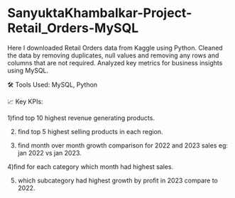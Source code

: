 # SanyuktaKhambalkar-Project-Retail_Orders-MySQL

Here I downloaded Retail Orders data from Kaggle using Python. Cleaned the data by removing duplicates, null values and removing any rows and columns that are not required. Analyzed key metrics for business insights using MySQL.

🛠 Tools Used: MySQL, Python

📈 Key KPIs:

1)find top 10 highest revenue generating products.

2) find top 5 highest selling  products in each region.

3) find month over month growth comparison for 2022 and 2023 sales eg: jan 2022 vs jan 2023.
 
4)find for each category which month had highest sales.

5) which subcategory had highest growth by profit in 2023 compare to 2022.
